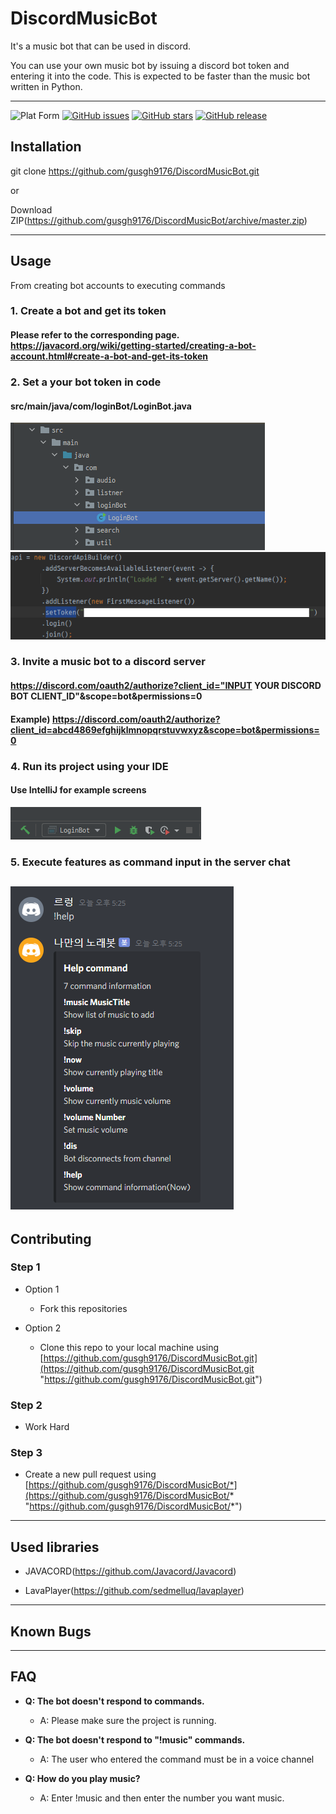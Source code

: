# DiscordMusicBot

It's a music bot that can be used in discord.

You can use your own music bot by issuing a discord bot token and entering it into the code. 
This is expected to be faster than the music bot written in Python.

---

![Plat Form](https://img.shields.io/badge/Platform-Java-red)
[![GitHub issues](https://img.shields.io/github/issues/gusgh9176/DiscordMusicBot)](https://github.com/gusgh9176/DiscordMusicBot/issues)
[![GitHub stars](https://img.shields.io/github/stars/gusgh9176/DiscordMusicBot)](https://github.com/gusgh9176/DiscordMusicBot/stargazers)
[![GitHub release](https://img.shields.io/badge/release-v0.1-green)](https://github.com/gusgh9176/DiscordMusicBot)


## Installation 
git clone https://github.com/gusgh9176/DiscordMusicBot.git

or

Download ZIP(https://github.com/gusgh9176/DiscordMusicBot/archive/master.zip)

---
## Usage
From creating bot accounts to executing commands
### 1. Create a bot and get its token
#### Please refer to the corresponding page. https://javacord.org/wiki/getting-started/creating-a-bot-account.html#create-a-bot-and-get-its-token
### 2. Set a your bot token in code
#### src/main/java/com/loginBot/LoginBot.java
![LoginBotImg](https://github.com/gusgh9176/DiscordMusicBot/blob/master/readmeImgs/LoginBot.PNG?raw=true)
![setTokenImg](https://github.com/gusgh9176/DiscordMusicBot/blob/master/readmeImgs/setToken.png?raw=true)
### 3. Invite a music bot to a discord server
#### https://discord.com/oauth2/authorize?client_id="INPUT YOUR DISCORD BOT CLIENT_ID"&scope=bot&permissions=0
#### Example) https://discord.com/oauth2/authorize?client_id=abcd4869efghijklmnopqrstuvwxyz&scope=bot&permissions=0
### 4. Run its project using your IDE
#### Use IntelliJ for example screens
![IntelliJImg](https://github.com/gusgh9176/DiscordMusicBot/blob/master/readmeImgs/IntelliJ.PNG?raw=true)
### 5. Execute features as command input in the server chat
![ExecuteCommandImg](https://github.com/gusgh9176/DiscordMusicBot/blob/master/readmeImgs/Execute%20command.PNG?raw=true)
---
## Contributing

### Step 1
- Option 1
  - Fork this repositories

- Option 2
  - Clone this repo to your local machine using [https://github.com/gusgh9176/DiscordMusicBot.git](https://github.com/gusgh9176/DiscordMusicBot.git "https://github.com/gusgh9176/DiscordMusicBot.git")
  
### Step 2
- Work Hard

### Step 3
- Create a new pull request using [https://github.com/gusgh9176/DiscordMusicBot/*](https://github.com/gusgh9176/DiscordMusicBot/* "https://github.com/gusgh9176/DiscordMusicBot/*")

---
## Used libraries
- JAVACORD(https://github.com/Javacord/Javacord)

- LavaPlayer(https://github.com/sedmelluq/lavaplayer)

---
## Known Bugs

---
## FAQ
- **Q: The bot doesn't respond to commands.**
  - A: Please make sure the project is running.
  
- **Q: The bot doesn't respond to "!music" commands.**
  - A: The user who entered the command must be in a voice channel

- **Q: How do you play music?**
  - A: Enter !music and then enter the number you want music.
